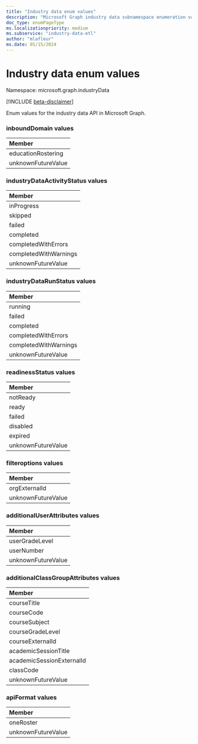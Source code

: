 ```yaml
---
title: "Industry data enum values"
description: "Microsoft Graph industry data subnamespace enumeration values."
doc_type: enumPageType
ms.localizationpriority: medium
ms.subservice: "industry-data-etl"
author: "mlafleur"
ms.date: 05/15/2024
---
```


# Industry data enum values

Namespace: microsoft.graph.industryData

[!INCLUDE [beta-disclaimer](../../includes/beta-disclaimer.md)]

Enum values for the industry data API in Microsoft Graph.

### inboundDomain values

| Member             |
|:-------------------|
| educationRostering |
| unknownFutureValue |

### industryDataActivityStatus values

| Member                |
|:----------------------|
| inProgress            |
| skipped               |
| failed                |
| completed             |
| completedWithErrors   |
| completedWithWarnings |
| unknownFutureValue    |

### industryDataRunStatus values

| Member                |
|:----------------------|
| running               |
| failed                |
| completed             |
| completedWithErrors   |
| completedWithWarnings |
| unknownFutureValue    |

### readinessStatus values

| Member             |
|:-------------------|
| notReady           |
| ready              |
| failed             |
| disabled           |
| expired            |
| unknownFutureValue |

### filteroptions values

| Member             |
|:-------------------|
| orgExternalId      |
| unknownFutureValue |

### additionalUserAttributes values

| Member             |
|:-------------------|
| userGradeLevel     |
| userNumber         |
| unknownFutureValue |

### additionalClassGroupAttributes values

| Member                    |
|:--------------------------|
| courseTitle               |
| courseCode                |
| courseSubject             |
| courseGradeLevel          |
| courseExternalId          |
| academicSessionTitle      |
| academicSessionExternalId |
| classCode                 |
| unknownFutureValue        |

### apiFormat values 

|Member              |
|:-------------------|
| oneRoster          |
| unknownFutureValue |

<!--
{
  "type": "#page.annotation",
  "namespace": "microsoft.graph.industryData"
}
-->
